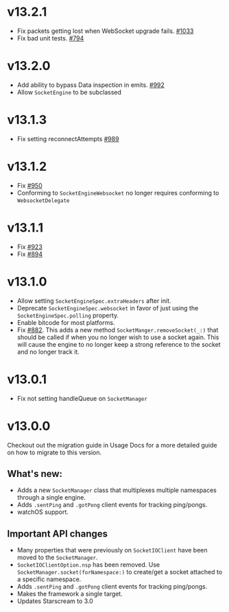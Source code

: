 # v13.2.1

- Fix packets getting lost when WebSocket upgrade fails. [#1033](https://github.com/socketio/socket.io-client-swift/issues/1033)
- Fix bad unit tests. [#794](https://github.com/socketio/socket.io-client-swift/issues/794)

# v13.2.0

- Add ability to bypass Data inspection in emits. [#992]((https://github.com/socketio/socket.io-client-swift/issues/992))
- Allow `SocketEngine` to be subclassed

# v13.1.3

- Fix setting reconnectAttempts [#989]((https://github.com/socketio/socket.io-client-swift/issues/989))


# v13.1.2

- Fix [#950](https://github.com/socketio/socket.io-client-swift/issues/950)
- Conforming to `SocketEngineWebsocket` no longer requires conforming to `WebsocketDelegate`


# v13.1.1

- Fix [#923](https://github.com/socketio/socket.io-client-swift/issues/923)
- Fix [#894](https://github.com/socketio/socket.io-client-swift/issues/894)

# v13.1.0

- Allow setting `SocketEngineSpec.extraHeaders` after init.
- Deprecate `SocketEngineSpec.websocket` in favor of just using the `SocketEngineSpec.polling` property.
- Enable bitcode for most platforms.
- Fix [#882](https://github.com/socketio/socket.io-client-swift/issues/882). This adds a new method
`SocketManger.removeSocket(_:)` that should be called if when you no longer wish to use a socket again.
This will cause the engine to no longer keep a strong reference to the socket and no longer track it.

# v13.0.1

- Fix not setting handleQueue on `SocketManager`

# v13.0.0

Checkout out the migration guide in Usage Docs for a more detailed guide on how to migrate to this version.

What's new:
---

- Adds a new `SocketManager` class that multiplexes multiple namespaces through a single engine.
- Adds `.sentPing` and `.gotPong` client events for tracking ping/pongs.
- watchOS support.

Important API changes
---

- Many properties that were previously on `SocketIOClient` have been moved to the `SocketManager`.
- `SocketIOClientOption.nsp` has been removed. Use `SocketManager.socket(forNamespace:)` to create/get a socket attached to a specific namespace.
- Adds `.sentPing` and `.gotPong` client events for tracking ping/pongs.
- Makes the framework a single target.
- Updates Starscream to 3.0


